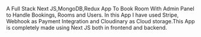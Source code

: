 A Full Stack Next JS,MongoDB,Redux App To Book Room With Admin Panel to Handle Bookings, Rooms and Users. In this App I have used Stripe, Webhook as Payment Integration and Cloudinary as Cloud storage.This App is completely made using Next JS both in frontend and backend.

